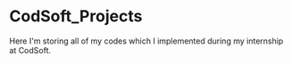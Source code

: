 # CodSoft_Projects
Here I'm storing all of my codes which I implemented during my internship at CodSoft.
